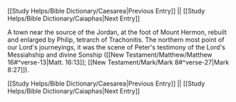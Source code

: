[[Study Helps/Bible Dictionary/Caesarea|Previous Entry]]  ||  [[Study Helps/Bible Dictionary/Caiaphas|Next Entry]]

 A town near the source of the Jordan, at the foot of Mount Hermon, rebuilt and enlarged by Philip, tetrarch of Trachonitis. The northern most point of our Lord's journeyings, it was the scene of Peter's testimony of the Lord's Messiahship and divine Sonship ([[New Testament/Matthew/Matthew 16#^verse-13|Matt. 16:13]]; [[New Testament/Mark/Mark 8#^verse-27|Mark 8:27]]).

[[Study Helps/Bible Dictionary/Caesarea|Previous Entry]]  ||  [[Study Helps/Bible Dictionary/Caiaphas|Next Entry]]